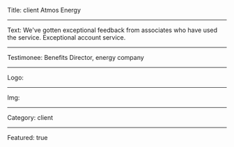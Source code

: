 Title: client Atmos Energy

----

Text: We've gotten exceptional feedback from associates who have used the service. Exceptional account service.

----

Testimonee: Benefits Director, energy company

----

Logo:

----

Img:

----

Category: client

----

Featured: true
